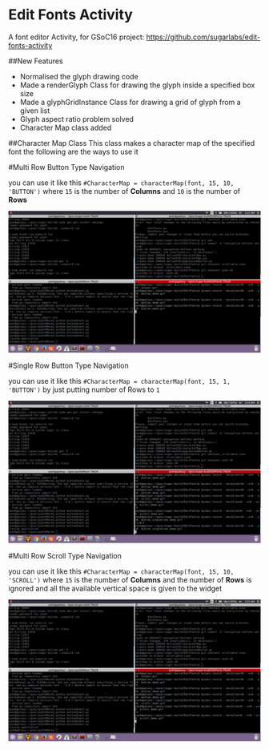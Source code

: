 # Edit Fonts Activity

A font editor Activity, for GSoC16 project: https://github.com/sugarlabs/edit-fonts-activity

##New Features

* Normalised the glyph drawing code
* Made a renderGlyph Class for drawing the glyph inside a specified box size
* Made a glyphGridInstance Class for drawing a grid of glyph from a given list
* Glyph aspect ratio problem solved
* Character Map class added

##Character Map Class
This class makes a character map of the specified font
the following are the ways to use it

#Multi Row Button Type Navigation

you can use it like this `#CharacterMap = characterMap(font, 15, 10, 'BUTTON')` where `15` is the number of **Columns** and `10` is the number of **Rows**

![pic](button_demo.gif)

#Single Row Button Type Navigation

you can use it like this `#CharacterMap = characterMap(font, 15, 1, 'BUTTON')` by just putting number of Rows to `1` 

![pic](button_singleline_demo.gif)

#Multi Row Scroll Type Navigation

you can use it like this `#CharacterMap = characterMap(font, 15, 10, 'SCROLL')` where `15` is the number of **Columns** and the number of **Rows** is ignored and all the available vertical space is given to the widget

![pic](scroll_demo.gif)
